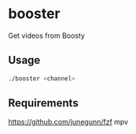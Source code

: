 # booster
Get videos from Boosty

## Usage
```bash
./booster <channel>
```


## Requirements
https://github.com/junegunn/fzf
mpv
